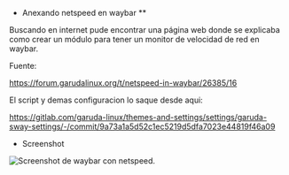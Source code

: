 * Anexando netspeed en waybar **

Buscando en internet pude encontrar una página web donde se explicaba como crear un módulo para tener un monitor de velocidad de red en waybar. 

Fuente:

https://forum.garudalinux.org/t/netspeed-in-waybar/26385/16

El script y demas configuracion lo saque desde aqui:

https://gitlab.com/garuda-linux/themes-and-settings/settings/garuda-sway-settings/-/commit/9a73a1a5d52c1ec5219d5dfa7023e44819f46a09

* Screenshot

<image src="/scripts/netspeed_on_waybar.png" alt="Screenshot de waybar con netspeed.">

